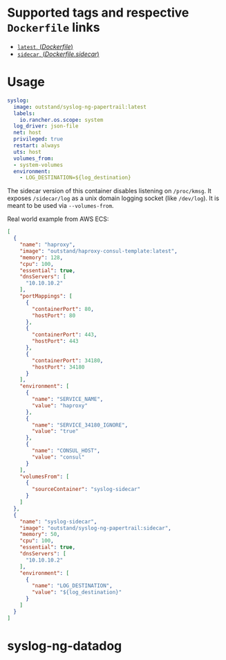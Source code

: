 # Supported tags and respective `Dockerfile` links

- [`latest`, (*Dockerfile*)](https://github.com/outstand/docker-syslog-ng-papertrail/blob/master/Dockerfile)
- [`sidecar`, (*Dockerfile.sidecar*)](https://github.com/outstand/docker-syslog-ng-papertrail/blob/master/Dockerfile.sidecar)

# Usage

```yaml
syslog:
  image: outstand/syslog-ng-papertrail:latest
  labels:
    io.rancher.os.scope: system
  log_driver: json-file
  net: host
  privileged: true
  restart: always
  uts: host
  volumes_from:
  - system-volumes
  environment:
    - LOG_DESTINATION=${log_destination}
```

The sidecar version of this container disables listening on `/proc/kmsg`.  It exposes `/sidecar/log` as a unix domain logging socket (like `/dev/log`).  It is meant to be used via `--volumes-from`.

Real world example from AWS ECS:
```json
[
  {
    "name": "haproxy",
    "image": "outstand/haproxy-consul-template:latest",
    "memory": 128,
    "cpu": 100,
    "essential": true,
    "dnsServers": [
      "10.10.10.2"
    ],
    "portMappings": [
      {
        "containerPort": 80,
        "hostPort": 80
      },
      {
        "containerPort": 443,
        "hostPort": 443
      },
      {
        "containerPort": 34180,
        "hostPort": 34180
      }
    ],
    "environment": [
      {
        "name": "SERVICE_NAME",
        "value": "haproxy"
      },
      {
        "name": "SERVICE_34180_IGNORE",
        "value": "true"
      },
      {
        "name": "CONSUL_HOST",
        "value": "consul"
      }
    ],
    "volumesFrom": [
      {
        "sourceContainer": "syslog-sidecar"
      }
    ]
  },
  {
    "name": "syslog-sidecar",
    "image": "outstand/syslog-ng-papertrail:sidecar",
    "memory": 50,
    "cpu": 100,
    "essential": true,
    "dnsServers": [
      "10.10.10.2"
    ],
    "environment": [
      {
        "name": "LOG_DESTINATION",
        "value": "${log_destination}"
      }
    ]
  }
]
```
# syslog-ng-datadog
